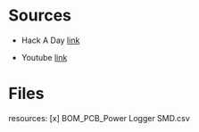 # Sources #
 - Hack A Day [link](https://hackaday.io/project/187504-esp32-3-channel-power-logger)

 - Youtube [link](https://www.youtube.com/watch?v=suOimZ4gmQg)

 # Files #

 resources:
 	[x] BOM_PCB_Power Logger SMD.csv